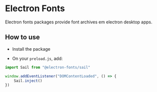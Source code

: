 # Electron Fonts

Electron fonts packages provide font archives em electron desktop apps.

## How to use

* Install the package

* On your `preload.js`, add:

```ts
import Sail from "@electron-fonts/sail"

window.addEventListener("DOMContentLoaded", () => {
    Sail.inject()
})
```